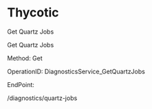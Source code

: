 #     Thycotic


Get Quartz Jobs

Get Quartz Jobs

Method: Get

OperationID: DiagnosticsService_GetQuartzJobs

EndPoint:

/diagnostics/quartz-jobs
